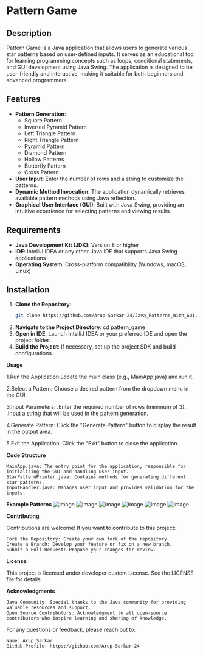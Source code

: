 # Pattern Game

## Description
Pattern Game is a Java application that allows users to generate various star patterns based on user-defined inputs. It serves as an educational tool for learning programming concepts such as loops, conditional statements, and GUI development using Java Swing. The application is designed to be user-friendly and interactive, making it suitable for both beginners and advanced programmers.

## Features
- **Pattern Generation**:
    - Square Pattern
    - Inverted Pyramid Pattern
    - Left Triangle Pattern
    - Right Triangle Pattern
    - Pyramid Pattern
    - Diamond Pattern
    - Hollow Patterns
    - Butterfly Pattern
    - Cross Pattern
- **User Input**: Enter the number of rows and a string to customize the patterns.
- **Dynamic Method Invocation**: The application dynamically retrieves available pattern methods using Java reflection.
- **Graphical User Interface (GUI)**: Built with Java Swing, providing an intuitive experience for selecting patterns and viewing results.

## Requirements
- **Java Development Kit (JDK)**: Version 8 or higher
- **IDE**: IntelliJ IDEA or any other Java IDE that supports Java Swing applications
- **Operating System**: Cross-platform compatibility (Windows, macOS, Linux)

## Installation
1. **Clone the Repository**:
   ```bash
   git clone https://github.com/Arup-Sarkar-24/Java_Patterns_With_GUI.git
   
2. **Navigate to the Project Directory**:
   cd pattern_game
3. **Open in IDE**: 
   Launch IntelliJ IDEA or your preferred IDE and open the project folder.
4. **Build the Project**: 
   If necessary, set up the project SDK and build configurations.

**Usage**

   1.Run the Application:Locate the main class (e.g., MainApp.java) and run it.
   
   2.Select a Pattern: Choose a desired pattern from the dropdown menu in the GUI.
   
   3.Input Parameters:
      .Enter the required number of rows (minimum of 3).
      .Input a string that will be used in the pattern generation.
      
   4.Generate Pattern: Click the "Generate Pattern" button to display the result in the output area.
   
   5.Exit the Application: Click the "Exit" button to close the application.
   
**Code Structure**

    MainApp.java: The entry point for the application, responsible for initializing the GUI and handling user input.
    StarPatternPrinter.java: Contains methods for generating different star patterns.
    InputHandler.java: Manages user input and provides validation for the inputs.

**Example Patterns**
![image](https://github.com/user-attachments/assets/df93db0d-2870-48f7-9ccc-f1c2ecdcd467)
![image](https://github.com/user-attachments/assets/d80ab676-0468-463b-a70a-4d4e8ba7fc6e)
![image](https://github.com/user-attachments/assets/328c393b-1903-4413-90ea-a46ba150a3fd)
![image](https://github.com/user-attachments/assets/855ce34e-a0ab-4ce9-a9d6-2128358b7924)
![image](https://github.com/user-attachments/assets/5640ba7a-2809-406a-a282-48002323e716)
![image](https://github.com/user-attachments/assets/6d65659e-a79e-4a85-a650-019200d2de39)






**Contributing**

Contributions are welcome! If you want to contribute to this project:

    Fork the Repository: Create your own fork of the repository.
    Create a Branch: Develop your feature or fix on a new branch.
    Submit a Pull Request: Propose your changes for review.

**License**

This project is licensed under developer custom License. See the LICENSE file for details.

**Acknowledgments**

    Java Community: Special thanks to the Java community for providing valuable resources and support.
    Open Source Contributors: Acknowledgment to all open-source contributors who inspire learning and sharing of knowledge.

For any questions or feedback, please reach out to:

    Name: Arup Sarkar
    GitHub Profile: https://github.com/Arup-Sarkar-24

